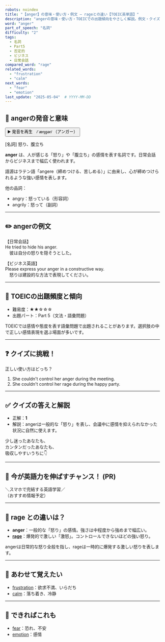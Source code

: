 ```yaml
---
robots: noindex
title: "【anger】の意味・使い方・例文 ― rageとの違い【TOEIC英単語】"
description: "angerの意味・使い方・TOEICでの出題傾向をやさしく解説。例文・クイズ付きでrageとの違いもわかりやすく学べます。"
word: "anger"
part_of_speech: "名詞"
difficulty: "2"
tags:
  - 名詞
  - Part5
  - 否定的
  - ビジネス
  - 日常会話
compared_word: "rage"
related_words:
  - "frustration"
  - "calm"
next_words:
  - "fear"
  - "emotion"
last_update: "2025-05-04"  # YYYY-MM-DD
---
```


## 🔰 angerの発音と意味

<button class="play-audio" onclick="playTTS('anger')">
  <span class="play-audio-main">
    ▶️ 発音を再生　/ˈæŋɡər/
  </span>
  <span class="play-audio-sub">
    （アンガー）
  </span>
</button>

[名詞] 怒り、腹立ち

**anger** は、人が感じる「怒り」や「腹立ち」の感情を表す名詞です。日常会話からビジネスまで幅広く使われます。

語源はラテン語「angere（締めつける、苦しめる）」に由来し、心が締めつけられるような強い感情を表します。

他の品詞：  
- angry：怒っている（形容詞）
- angrily：怒って（副詞）

---

## ✏️ angerの例文

【日常会話】  
He tried to hide his anger.  
　彼は自分の怒りを隠そうとした。

【ビジネス英語】  
Please express your anger in a constructive way.  
　怒りは建設的な方法で表現してください。

---

## 🎯 TOEICの出題頻度と傾向

- 難易度：★★☆☆☆
- 出題パート：Part 5（文法・語彙問題）

TOEICでは感情や態度を表す語彙問題で出題されることがあります。選択肢の中で正しい感情表現を選ぶ場面が多いです。

---

## ❓ クイズに挑戦！

正しい使い方はどっち？

1. She couldn't control her anger during the meeting.  
2. She couldn't control her rage during the happy party.

---

## ✅ クイズの答えと解説

- 正解：**1**
- 解説：angerは一般的な「怒り」を表し、会議中に感情を抑えられなかった状況に自然に使えます。

少し迷ったあなたも、  
カンタンだったあなたも、  
吸収しやすいうちに👇️

---

## 🚀 今が英語力を伸ばすチャンス！ (PR)

<div class="info-center">
＼スマホで完結する英語学習／<br>  
（おすすめ情報予定）
</div>

---

## 🤔  rage との違いは？

- **anger**：一般的な「怒り」の感情。強さは中程度から強めまで幅広い。
- **[rage](/rage)**：爆発的で激しい「激怒」。コントロールできないほどの強い怒り。

angerは日常的な怒り全般を指し、rageは一時的に爆発する激しい怒りを表します。

---

## 🧩 あわせて覚えたい

- [frustration](/frustration)：欲求不満、いらだち
- [calm](/calm)：落ち着き、冷静

---

## 📖 できればこれも

- [fear](/fear)：恐れ、不安
- [emotion](/emotion)：感情

<!-- cvid: aid41_bid47 -->
